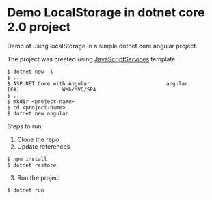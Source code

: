 # Demo LocalStorage in dotnet core 2.0 project
Demo of using localStorage in a simple dotnet core angular project.

The project was created using [JavaScriptServices](https://github.com/aspnet/JavaScriptServices) template:

```
$ dotnet new -l
$ ...
$ ASP.NET Core with Angular                         angular           [C#]              Web/MVC/SPA
$ ...
$ mkdir <project-name>
$ cd <project-name>
$ dotnet new angular
```

Steps to run:
1. Clone the repo
2. Update references
```
$ npm install
$ dotnet restore
```

3. Run the project

```
$ dotnet run

